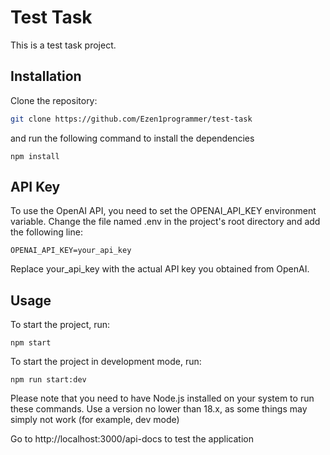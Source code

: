 # Test Task

This is a test task project.

## Installation

Clone the repository:

  ```bash
git clone https://github.com/Ezen1programmer/test-task
  ```

and run the following command to install the dependencies

`npm install`

##  API Key

To use the OpenAI API, you need to set the OPENAI_API_KEY environment variable.
Change the file named .env in the project's root directory and add the following line:

`OPENAI_API_KEY=your_api_key`

Replace your_api_key with the actual API key you obtained from OpenAI.

## Usage

To start the project, run:

`npm start`

To start the project in development mode, run:

`npm run start:dev`


Please note that you need to have Node.js installed on your system to run these commands.
Use a version no lower than 18.x, as some things may simply not work (for example, dev mode)


Go to http://localhost:3000/api-docs to test the application


